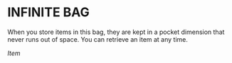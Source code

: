 ﻿---
tags:
  - Item
name: 'INFINITE BAG'
description: 'When you store items in this bag, they are kept in a pocket dimension that never runs out of space. You can retrieve an item at any time.'
---

# INFINITE BAG

When you store items in this bag, they are kept in a pocket dimension that never runs out of space. You can retrieve an item at any time.

*Item*
